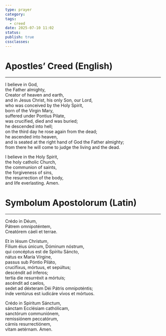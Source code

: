 ```yaml
---
type: prayer
category: 
tags:
  - creed
date: 2025-07-10 11:02
status: 
publish: true
cssclasses:
---
```

# Apostles’ Creed (English)
----
I believe in God,  
the Father almighty,  
Creator of heaven and earth,  
and in Jesus Christ, his only Son, our Lord,  
who was conceived by the Holy Spirit,  
born of the Virgin Mary,  
suffered under Pontius Pilate,  
was crucified, died and was buried;  
he descended into hell;  
on the third day he rose again from the dead;  
he ascended into heaven,  
and is seated at the right hand of God the Father almighty;  
from there he will come to judge the living and the dead.

I believe in the Holy Spirit,  
the holy catholic Church,  
the communion of saints,  
the forgiveness of sins,  
the resurrection of the body,  
and life everlasting. Amen.

# Symbolum Apostolorum (Latin)
----
Crédo in Déum,  
Pátrem omnipoténtem,  
Creatórem cáeli et terrae.

Et in Iésum Chrístum,  
Fílium éius únicum, Dóminum nóstrum,  
qui concéptus est de Spíritu Sáncto,  
nátus ex María Vírgine,  
passus sub Póntio Piláto,  
crucifíxus, mórtuus, et sepúltus;  
descéndit ad ínferos;  
tertia die resurréxit a mórtuis;  
ascéndit ad caelos,  
sedet ad déxteram Déi Pátris omnipoténtis;  
inde ventúrus est iudicáre vívos et mórtuos.

Crédo in Spíritum Sánctum,  
sánctam Ecclésiam cathólicam,  
sanctórum communiónem,  
remissiónem peccatórum,  
cárnis resurrectiónem,  
vitam aetérnam. Amen.